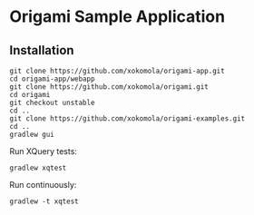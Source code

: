 # Origami Sample Application

## Installation

```
git clone https://github.com/xokomola/origami-app.git
cd origami-app/webapp
git clone https://github.com/xokomola/origami.git
cd origami
git checkout unstable
cd ..
git clone https://github.com/xokomola/origami-examples.git
cd ..
gradlew gui
```

Run XQuery tests:

    gradlew xqtest

Run continuously:

    gradlew -t xqtest
